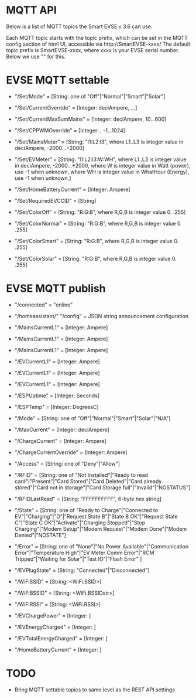 # MQTT API

Below is a list of MQTT topics the Smart EVSE v 3.6 can use.

Each MQTT topic starts with the topic prefix, which can be set in the MQTT config section of html UI, accessible via http://SmartEVSE-xxxx/
The default topic prefix is SmartEVSE-xxxx, where xxxx is your EVSE serial number.
Below we use "<prefix>" for this.

# EVSE MQTT settable
*  <prefix> "/Set/Mode" = [String: one of "Off"|"Normal"|"Smart"|"Solar"]

*  <prefix> "/Set/CurrentOverride" = [Integer: deciAmpere, <MinCurrent>...<MaxCurrent>]

*  <prefix> "/Set/CurrentMaxSumMains" = [Integer: deciAmpere, 10...600]

*  <prefix> "/Set/CPPWMOverride" = [Integer: <pwmvalue>, -1...1024]

*  <prefix> "/Set/MainsMeter" = [String: "l1:L2:l3",
	where L1..L3 is integer value in deciAmpere, -2000...+2000]

*  <prefix> "/Set/EVMeter" = [String: "l1:L2:l3:W:WH",
	where L1..L3 is integer value in deciAmpere, -2000...+2000,
	where W is integer value in Watt (power), use -1 when unknown,
	where WH is integer value in WhatHour (Energy), use -1 when unknown.]

*  <prefix> "/Set/HomeBatteryCurrent" = [Integer: Ampere]

*  <prefix> "/Set/RequiredEVCCID" = [String]
*  <prefix> "/Set/ColorOff" = [String: "R:G:B",
	where R,G,B is integer value 0. .255]
*  <prefix> "/Set/ColorNormal" = [String: "R:G:B",
	where R,G,B is integer value 0. .255]
*  <prefix> "/Set/ColorSmart" = [String: "R:G:B",
	where R,G,B is integer value 0. .255]
*  <prefix> "/Set/ColorSolar" = [String: "R:G:B",
	where R,G,B is integer value 0. .255]

# EVSE MQTT publish

* <prefix> "/connected" = "online"

* "/homeassistant/" <prefix> "/config" = JSON string announcement configuration

* <prefix> "/MainsCurrentL1" = [Integer: Ampere]

* <prefix> "/MainsCurrentL1" = [Integer: Ampere]

* <prefix> "/MainsCurrentL1" = [Integer: Ampere]

* <prefix> "/EVCurrentL1" = [Integer: Ampere]

* <prefix> "/EVCurrentL1" = [Integer: Ampere]

* <prefix> "/EVCurrentL1" = [Integer: Ampere]

* <prefix> "/ESPUptime" = [Integer: Seconds]

* <prefix> "/ESPTemp" = [Integer: DegreesC]

* <prefix> "/Mode" = [String: one of  "Off"|"Normal"|"Smart"|"Solar"|"N/A"]

* <prefix> "/MaxCurrent" = [Integer: deciAmpere]

* <prefix> "/ChargeCurrent" = [Integer: Ampere]

* <prefix> "/ChargeCurrentOverride" = [Integer: Ampere]

* <prefix> "/Access" = [String: one of "Deny"|"Allow"]

* <prefix> "/RFID" = [String: one of  "Not Installed"|"Ready to read card"|"Present"|"Card Stored"|"Card Deleted"|"Card already stored"|"Card not in storage"|"Card Storage full"|"Invalid"|"NOSTATUS"]

* <prefix> "/RFIDLastRead" = [String: "FFFFFFFFFF", 6-byte hex string]

* <prefix> "/State" = [String: one of "Ready to Charge"|"Connected to EV"|"Charging"|"D"|"Request State B"|"State B OK"|"Request State C"|"State C OK"|"Activate"|"Charging Stopped"|"Stop Charging"|"Modem Setup"|"Modem Request"|"Modem Done"|"Modem Denied"|"NOSTATE"]

* <prefix> "/Error" = [String: one of  "None"|"No Power Available"|"Communication Error"|"Temperature High"|"EV Meter Comm Error"|"RCM Tripped"|"Waiting for Solar"|"Test IO"|"Flash Error" ]

* <prefix> "/EVPlugState" =  [String:  "Connected"|"Disconnected"]

* <prefix> "/WiFiSSID"  =  [String: <WiFi.SSID>]

* <prefix> "/WiFiBSSID" = [String: <WiFi.BSSIDstr>]

* <prefix> "/WiFiRSSI" = [String: <WiFi.RSSI>]

* <prefix> "/EVChargePower" = [Integer: <PowerMeasured>]

* <prefix> "/EVEnergyCharged" = [Integer: <EnergyCharged>]

* <prefix> "/EVTotalEnergyCharged" = [Integer: <EnergyEV>]

* <prefix> "/HomeBatteryCurrent" = [Integer: <homeBatteryCurrent>]


# TODO

* Bring MQTT settable topics to same level as the REST API settings
